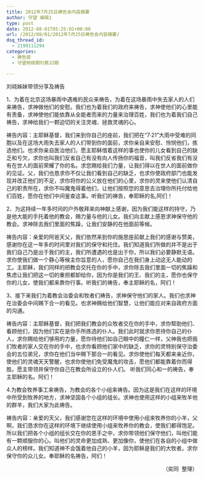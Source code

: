 ```yaml
---
title: 2012年7月25日祷告会内容摘要
author: 守望 编辑1
type: post
date: 2012-08-01T05:25:01+00:00
url: /2012/08/01/2012年7月25日祷告会内容摘要/
dsq_thread_id:
  - 2199111294
categories:
  - 祷告部
  - 守望网络期刊第32期

---
```

<!--more-->刘峣姊妹带领分享及祷告

1、为着在北京这场暴雨中遇难的民众来祷告，为着在这场暴雨中失去家人的人们来祷告，求神做他们的安慰。我们也为着我们的政府来祷告，求神使他们的心里能有责备，求神使他们能依靠从全能者而来的力量来治理百姓，我们也为着我们自己祷告，求神给我们一颗迫切的关注灵魂、拯救灵魂的心。

祷告内容：主耶稣基督，我们来到你自己的座前，我们把在“7·21”大雨中受难的同胞以及在这场大雨失去家人的人们带到你的面前，求你亲自来安慰、怜悯他们，拣选他们。也求你亲自医治他们，愿主耶稣借着这样的事也使你的儿女看到自己的缺乏和亏欠，求你也叫我们反省自己有没有向人传扬你的福音，叫我们反省我们有没有在世人的面前荣耀了你的名。求您赐给我们力量，让我们得以在世人的面前做你的见证。父，我们也恳求你不仅让我们看到自己的缺乏，也求你使政府部门也能发现并改正他们的不足，求你将你的公义放在他们的心里，求你的灵来使他们认清自己的职责所在，求你不叫魔鬼得着他们，让他们按照您的意思去治理你所托付给他们百姓，愿你在他们中间鉴查这事。听我们的祷告，奉耶稣的名,阿们！

2、为这持续一年多时间的户外敬拜来向神献上感谢，因为我们能这样的持守，乃是他大能的手托着他的教会，赐力量与他的儿女。我们向主献上感恩求神保守他的教会。求神除去我们里面的焦躁，让我们安静的在他面前等候。

祷告内容：亲爱的阿爸天父，我们依然来到你的施恩座前献上我们的感谢与赞美，感谢你在这一年多的时间里对我们的保守和托住。我们知道我们所做的并不是出于我们自己乃是出于我们的主，我们所遭遇的也是出于你，所以我们必要静默无语。求你使我们做一个静心等候主你旨意的人，愿你自己在我们身上动这无人能动的工。主耶稣，我们同样的把教会交托在你的手中，求你除去我们里面一切的焦躁和焦虑让我们把这一切的重担都卸给你，因为你是我们的王、我们的主，愿你也保守你的儿女，使我们都来靠你行事。听我们的祷告，奉主耶稣的名，阿们！

3、接下来我们为着教会治委会和牧者们祷告，求神保守他们的家人。我们也求神在治委会中间赐下合一的看见。也求神赐给他们智慧，让他们能应对来自政府方面的沟通。

祷告内容：主耶稣基督，我们把我们教会的众牧者交在你的手中，求你帮助他们、看顾他们，因为他们实在是你手所拣选的仆人。我们此时就求你恩待你自己的仆人，求你赐给他们够用的力量，愿你待他们如自己眼中的瞳仁一样，父神我也把我们牧者的家人交在你的手中，也求你看顾他们家中的缺乏，求你的灵特别保守治委会的五位弟兄，求你在他们当中赐下那合一的看见。求你使他们每天都来亲近你，使他们的灵魂天天警醒，也求你使他们免受魔鬼的攻击，愿他们都能靠着你而得胜。愿主带领并保守你自己在教会所设立的仆人们。 听我们同心和一的祷告，奉主耶稣的名。阿们！

4.为教会牧养事工来祷告，为教会的各个小组来祷告。因为这是我们在这样的环境中所受到牧养的地方，求神坚固各个小组的组长。求神也使用这样的小组来牧羊他的群羊，我们大家为此祷告。

祷告内容：亲爱的天父，我们感谢您在这样的环境中使用小组来牧养你的小羊，父啊，我们恳求你在这样的环境下继续使用小组来牧养你的教会，使我们都得饱足。所以我们把各个小组的组长交在你的恩手之中，求你带领他们保守他们，叫他们能有一颗顺服你的心。叫他们的灵命更加成熟、更加像你，使他们在各自的小组中做众人的榜样。我们知道神不会饿着他自己的小羊，因为耶稣是我们的大牧者。求你保守你的众儿女。奉耶稣的名祷告，阿们！

<p style="text-align: right;">
  （奕同  整理）
</p>